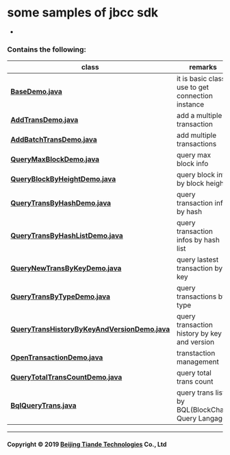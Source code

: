 ### 

#  some samples of jbcc sdk   
 +  
 
### Contains the following:
| class |    remarks      |  
|----------|-------------|
| **[BaseDemo.java](https://github.com/tiande-blockchain/jbcc-samples/blob/master/src/main/java/cn/tdchain/jbcc/samples/base/BaseDemo.java)** | it is basic class, use to get connection instance  | 
| **[AddTransDemo.java](https://github.com/tiande-blockchain/jbcc-samples/blob/master/src/main/java/cn/tdchain/jbcc/samples/AddTransDemo.java)** | add a multiple transaction  |   
| **[AddBatchTransDemo.java](https://github.com/tiande-blockchain/jbcc-samples/blob/master/src/main/java/cn/tdchain/jbcc/samples/AddBatchTransDemo.java)** | add multiple transactions |    
| **[QueryMaxBlockDemo.java](https://github.com/tiande-blockchain/jbcc-samples/blob/master/src/main/java/cn/tdchain/jbcc/samples/QueryMaxBlockDemo.java)** | query max block info |    
| **[QueryBlockByHeightDemo.java](https://github.com/tiande-blockchain/jbcc-samples/blob/master/src/main/java/cn/tdchain/jbcc/samples/QueryBlockByHeightDemo.java)** | query block info by block height |    
| **[QueryTransByHashDemo.java](https://github.com/tiande-blockchain/jbcc-samples/blob/master/src/main/java/cn/tdchain/jbcc/samples/QueryTransByHashDemo.java)** | query transaction info by hash |    
| **[QueryTransByHashListDemo.java](https://github.com/tiande-blockchain/jbcc-samples/blob/master/src/main/java/cn/tdchain/jbcc/samples/QueryTransByHashListDemo.java)** | query transaction infos by hash list |    
| **[QueryNewTransByKeyDemo.java](https://github.com/tiande-blockchain/jbcc-samples/blob/master/src/main/java/cn/tdchain/jbcc/samples/QueryNewTransByKeyDemo.java)** | query lastest transaction by key |    
| **[QueryTransByTypeDemo.java](https://github.com/tiande-blockchain/jbcc-samples/blob/master/src/main/java/cn/tdchain/jbcc/samples/QueryTransByTypeDemo.java)** | query transactions by type |    
| **[QueryTransHistoryByKeyAndVersionDemo.java](https://github.com/tiande-blockchain/jbcc-samples/blob/master/src/main/java/cn/tdchain/jbcc/samples/QueryTransHistoryByKeyAndVersionDemo.java)** | query transaction history by key and version |    
| **[OpenTransactionDemo.java](https://github.com/tiande-blockchain/jbcc-samples/blob/master/src/main/java/cn/tdchain/jbcc/samples/OpenTransactionDemo.java)** | transtaction management |    
| **[QueryTotalTransCountDemo.java](https://github.com/tiande-blockchain/jbcc-samples/blob/master/src/main/java/cn/tdchain/jbcc/samples/QueryTotalTransCountDemo.java)** | query total trans count | 
| **[BqlQueryTrans.java](https://github.com/tiande-blockchain/jbcc-samples/blob/master/src/main/java/cn/tdchain/jbcc/samples/BqlQueryTrans.java)** | query trans list by BQL(BlockChain Query Langage) |    

---
#### Copyright © 2019 [Beijing Tiande Technologies](http://tdchain.cn/) Co., Ltd